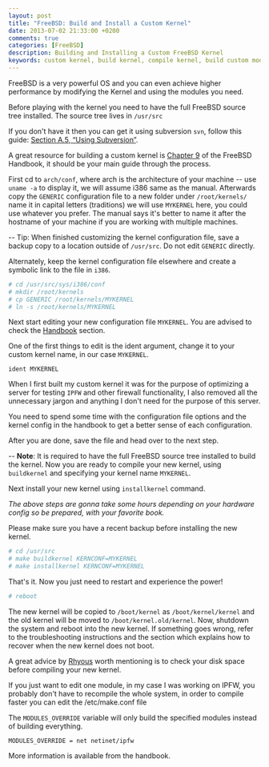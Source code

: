 ```yaml
---
layout: post
title: "FreeBSD: Build and Install a Custom Kernel"
date: 2013-07-02 21:33:00 +0200
comments: true
categories: [FreeBSD]
description: Building and Installing a Custom FreeBSD Kernel
keywords: custom kernel, build kernel, compile kernel, build custom modules kernel, freebsd kernel, freebsd IPFW custom kernel
---
```

FreeBSD is a very powerful OS and you can even achieve higher performance by modifying the Kernel and using the modules you need.

Before playing with the kernel you need to have the full FreeBSD source tree installed. The source tree lives in `/usr/src` 

If you don't have it then you can get it using subversion `svn`, follow this guide: [Section A.5, “Using Subversion”](http://www.freebsd.org/doc/en_US.ISO8859-1/books/handbook/svn.html "A.5. Using Subversion").

A great resource for building a custom kernel is [Chapter 9](http://www.freebsd.org/doc/en_US.ISO8859-1/books/handbook/kernelconfig-building.html "Building and Installing a Custom Kernel") of the FreeBSD Handbook, it should be your main guide through the process.

<!-- more -->
First cd to `arch/conf`, where arch is the architecture of your machine -- use `uname -a` to display it, we will assume i386 same as the manual. Afterwards copy the `GENERIC` configuration file to a new folder under `/root/kernels/` name it in capital letters (traditions) we will use `MYKERNEL` here, you could use whatever you prefer. The manual says it's better to name it after the hostname of your machine if you are working with multiple machines.

-- Tip:
When finished customizing the kernel configuration file, save a backup copy to a location outside of `/usr/src`. Do not edit `GENERIC` directly.

Alternately, keep the kernel configuration file elsewhere and create a symbolic link to the file in `i386`.
``` bash
# cd /usr/src/sys/i386/conf
# mkdir /root/kernels
# cp GENERIC /root/kernels/MYKERNEL
# ln -s /root/kernels/MYKERNEL
```
Next start editing your new configuration file `MYKERNEL`. You are advised to check the [Handbook](http://www.freebsd.org/doc/en_US.ISO8859-1/books/handbook/kernelconfig-config.html "Kernel Configuration") section.

One of the first things to edit is the ident argument, change it to your custom kernel name, in our case `MYKERNEL`.
```
ident MYKERNEL
```
When I first built my custom kernel it was for the purpose of optimizing a server for testing `IPFW` and other firewall functionality, I also removed all the unnecessary jargon and anything I don't need for the purpose of this server.

You need to spend some time with the configuration file options and the kernel config in the handbook to get a better sense of each configuration.

After you are done, save the file and head over to the next step.

-- **Note**: It is required to have the full FreeBSD source tree installed to build the kernel.
Now you are ready to compile your new kernel, using `buildkernel` and specifying your kernel name `MYKERNEL`.

Next install your new kernel using `installkernel` command.

*The above steps are gonna take some hours depending on your hardware config so be prepared, with your favorite book.*

Please make sure you have a recent backup before installing the new kernel.
``` bash
# cd /usr/src
# make buildkernel KERNCONF=MYKERNEL
# make installkernel KERNCONF=MYKERNEL
```
That's it. Now you just need to restart and experience the power!
``` bash
# reboot
```
The new kernel will be copied to `/boot/kernel` as `/boot/kernel/kernel` and the old kernel will be moved to `/boot/kernel.old/kernel`. Now, shutdown the system and reboot into the new kernel. If something goes wrong, refer to the troubleshooting instructions and the section which explains how to recover when the new kernel does not boot.

A great advice by [Rhyous](http://www.rhyous.com/2012/05/09/how-to-build-and-install-a-custom-kernel-on-freebsd/ "Custom Kernel") worth mentioning is to check your disk space before compiling your new kernel.

If you just want to edit one module, in my case I was working on IPFW, you probably don't have to recompile the whole system, in order to compile faster you can edit the /etc/make.conf file

The `MODULES_OVERRIDE` variable will only build the specified modules instead of building everything.
```
MODULES_OVERRIDE = net netinet/ipfw
```
More information is available from the handbook.
